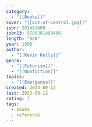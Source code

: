 ```yaml
---
category:
  - "[[Books]]"
cover: "[[out-of-control.jpg]]"
isbn: 201483408
isbn13: 9780201483406
length: "528"
year: 1992
author:
  - "[[Kevin Kelly]]"
genre:
  - "[[Futurism]]"
  - "[[Nonfiction]]"
topics:
  - "[[Emergence]]"
created: 2023-09-12
last: 2023-09-12
rating: 7
tags:
  - books
  - reference
---
```

